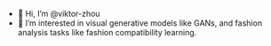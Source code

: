 - 👋 Hi, I’m @viktor-zhou
- 👀 I’m interested in visual generative models like GANs, and fashion analysis tasks like fashion compatibility learning.

<!---
viktor-zhou/viktor-zhou is a ✨ special ✨ repository because its `README.md` (this file) appears on your GitHub profile.
You can click the Preview link to take a look at your changes.
--->
